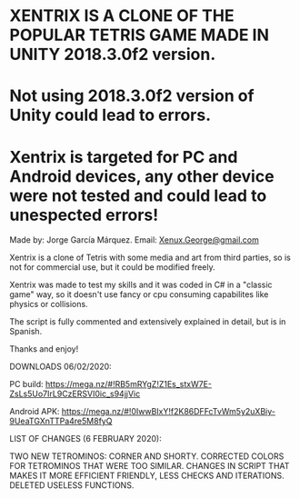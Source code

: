 # XENTRIX IS A CLONE OF THE POPULAR TETRIS GAME MADE IN UNITY 2018.3.0f2 version.                                       #
#                                                                                                                       #
# Not using 2018.3.0f2 version of Unity could lead to errors.                                                           #
# Xentrix is targeted for PC and Android devices, any other device were not tested and could lead to unespected errors! #

Made by: Jorge García Márquez. Email: Xenux.George@gmail.com

Xentrix is a clone of Tetris with some media and art from third parties, so is not
for commercial use, but it could be modified freely.

Xentrix was made to test my skills and it was coded in C# in a "classic game" way,
so it doesn't use fancy or cpu consuming capabilites like physics or collisions.

The script is fully commented and extensively explained in detail, but is in Spanish.

Thanks and enjoy!


DOWNLOADS 06/02/2020:

PC build: https://mega.nz/#!RB5mRYgZ!Z1Es_stxW7E-ZsLs5Uo7IrL9CzERSVI0ic_s94jjVic

Android APK: https://mega.nz/#!0IwwBIxY!f2K86DFFcTvWm5y2uXBiy-9UeaTGXnTTPa4re5M8fyQ


 LIST OF CHANGES (6 FEBRUARY 2020):

 TWO NEW TETROMINOS: CORNER AND SHORTY.
 CORRECTED COLORS FOR TETROMINOS THAT WERE TOO SIMILAR.
 CHANGES IN SCRIPT THAT MAKES IT MORE EFFICIENT FRIENDLY, LESS CHECKS AND ITERATIONS.
 DELETED USELESS FUNCTIONS.

